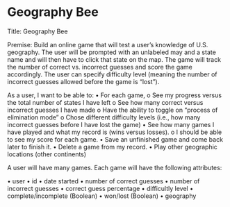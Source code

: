 # Geography Bee
Title: Geography Bee

Premise: Build an online game that will test a user’s knowledge of U.S. geography.  The user will be prompted with an unlabeled may and a state name and will then have to click that state on the map.  The game will track the number of correct vs. incorrect guesses and score the game accordingly.  The user can specify difficulty level (meaning the number of incorrect guesses allowed before the game is “lost”).

As a user, I want to be able to:
•	For each game,
  o	See my progress versus the total number of states I have left
  o	See how many correct versus incorrect guesses I have made
  o	Have the ability to toggle on “process of elimination mode”
  o	Chose different difficulty levels (i.e., how many incorrect guesses before I have lost the game)
•	See how many games I have played and what my record is (wins versus losses).
  o	I should be able to see my score for each game.
•	Save an unfinished game and come back later to finish it.
•	Delete a game from my record.
•	Play other geographic locations (other continents)

A user will have many games.  Each game will have the following attributes:

•	user
•	id
•	date started
•	number of correct guesses
•	number of incorrect guesses
•	correct guess percentage
•	difficultly level
•	complete/incomplete (Boolean)
•	won/lost (Boolean)
•	geography
